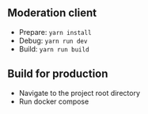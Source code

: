 ## Moderation client

- Prepare: `yarn install`
- Debug: `yarn run dev`
- Build: `yarn run build`

## Build for production

- Navigate to the project root directory
- Run docker compose